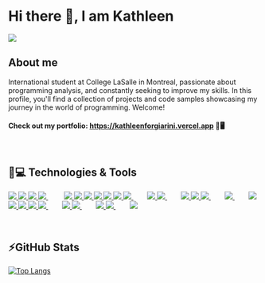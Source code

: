 # Hi there 👋, I am Kathleen
<a href="https://www.linkedin.com/in/kathleenforgiarini/"><img src="https://img.shields.io/badge/linkedin-%230077B5.svg?style=for-the-badge&logo=linkedin&logoColor=white"> </a>


## About me
International student at College LaSalle in Montreal, passionate about programming analysis, and constantly seeking to improve my skills. In this profile, you'll find a collection of projects and code samples showcasing my journey in the world of programming. Welcome! 
<br/>

#### Check out my portfolio: https://kathleenforgiarini.vercel.app 🌟🖥️

<br/>

## 🚀💻 Technologies & Tools

<a href="#"><img src="https://img.shields.io/badge/html5-%23E34F26.svg?style=for-the-badge&logo=html5&logoColor=white"> </a>
<a href="#"><img src="https://img.shields.io/badge/css3-%231572B6.svg?style=for-the-badge&logo=css3&logoColor=white"> </a>
<a href="#"><img src="https://img.shields.io/badge/bootstrap-%238511FA.svg?style=for-the-badge&logo=bootstrap&logoColor=white"> </a>
<a href="#"><img src="https://img.shields.io/badge/SASS-hotpink.svg?style=for-the-badge&logo=SASS&logoColor=white"> </a>
&emsp;&emsp; <a href="#"><img src="https://img.shields.io/badge/javascript-%23323330.svg?style=for-the-badge&logo=javascript&logoColor=%23F7DF1E"> </a>
<a href="#"><img src="https://img.shields.io/badge/jquery-%230769AD.svg?style=for-the-badge&logo=jquery&logoColor=white"> </a>
<a href="#"><img src="https://img.shields.io/badge/php-%23777BB4.svg?style=for-the-badge&logo=php&logoColor=white"> </a>
<a href="#"><img src="https://img.shields.io/badge/python-3670A0?style=for-the-badge&logo=python&logoColor=ffdd54"> </a>
<a href="#"><img src="https://img.shields.io/badge/java-%23ED8B00.svg?style=for-the-badge&logo=openjdk&logoColor=white"> </a>
<a href="#"><img src="https://img.shields.io/badge/c%23-%23239120.svg?style=for-the-badge&logo=c-sharp&logoColor=white"> </a>
<a href="#"><img src="https://img.shields.io/badge/swift-F54A2A?style=for-the-badge&logo=swift&logoColor=white"> </a>
&emsp;&emsp;<a href="#"><img src="https://img.shields.io/badge/PLSQL-F80000?style=for-the-badge&logo=oracle&logoColor=black"> </a>
<a href="#"><img src="https://img.shields.io/badge/mysql-%2300f.svg?style=for-the-badge&logo=mysql&logoColor=white"> </a>
&emsp;&emsp;<a href="#"><img src="https://img.shields.io/badge/.NET-5C2D91?style=for-the-badge&logo=.net&logoColor=white"> </a>
<a href="#"><img src="https://img.shields.io/badge/laravel-%23FF2D20.svg?style=for-the-badge&logo=laravel&logoColor=white"> </a>
<a href="#"><img src="https://img.shields.io/badge/React-20232A?style=for-the-badge&logo=react&logoColor=61DAFB"> </a>
&emsp;&emsp;<a href="#"><img src="https://img.shields.io/badge/WordPress-%23117AC9.svg?style=for-the-badge&logo=WordPress&logoColor=white"> </a>
&emsp;&emsp;<a href="#"><img src="https://img.shields.io/badge/Eclipse-FE7A16.svg?style=for-the-badge&logo=Eclipse&logoColor=white"> </a>
<a href="#"><img src="https://img.shields.io/badge/IntelliJIDEA-000000.svg?style=for-the-badge&logo=intellij-idea&logoColor=white"> </a>
<a href="#"><img src="https://img.shields.io/badge/Visual%20Studio%20Code-0078d7.svg?style=for-the-badge&logo=visual-studio-code&logoColor=white"> </a>
<a href="#"><img src="https://img.shields.io/badge/Visual%20Studio-5C2D91.svg?style=for-the-badge&logo=visual-studio&logoColor=white"> </a>
<a href="#"><img src="https://img.shields.io/badge/Xcode-007ACC?style=for-the-badge&logo=Xcode&logoColor=white"> </a>
&emsp;&emsp;<a href="#"><img src="https://img.shields.io/badge/jira-%230A0FFF.svg?style=for-the-badge&logo=jira&logoColor=white"> </a>
<a href="#"><img src="https://img.shields.io/badge/Trello-%23026AA7.svg?style=for-the-badge&logo=Trello&logoColor=white"> </a>
&emsp;&emsp;<a href="#"><img src="https://img.shields.io/badge/git-%23F05033.svg?style=for-the-badge&logo=git&logoColor=white"> </a>
<a href="#"><img src="https://img.shields.io/badge/github-%23121011.svg?style=for-the-badge&logo=github&logoColor=white"> </a>
&emsp;&emsp;<a href="#"><img src="https://img.shields.io/badge/figma-%23F24E1E.svg?style=for-the-badge&logo=figma&logoColor=white"> </a>

<br/>

## ⚡GitHub Stats
[![Top Langs](https://github-readme-stats.vercel.app/api/top-langs/?username=kathleenforgiarini&layout=compact)](https://github.com/kathleenforgiarini/github-readme-stats)

